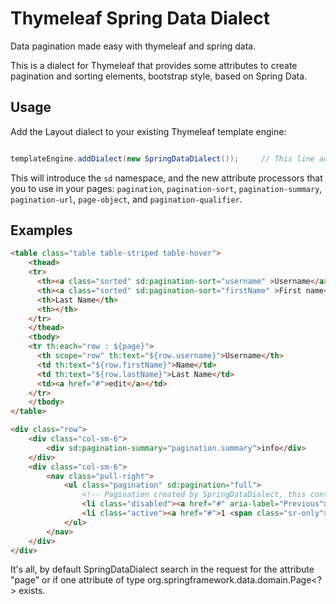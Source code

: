 # Thymeleaf Spring Data Dialect
Data pagination made easy with thymeleaf and spring data.

This is a dialect for Thymeleaf that provides some attributes to create pagination and sorting elements, bootstrap style, based on Spring Data.

Usage
-----

Add the Layout dialect to your existing Thymeleaf template engine:

```java

templateEngine.addDialect(new SpringDataDialect());		// This line adds the dialect to Thymeleaf
```

This will introduce the `sd` namespace, and the new attribute processors that
you to use in your pages: `pagination`, `pagination-sort`, `pagination-summary`,
`pagination-url`, `page-object`, and `pagination-qualifier`.

Examples
--------
```html
<table class="table table-striped table-hover">
	<thead>
	<tr>
	  <th><a class="sorted" sd:pagination-sort="username" >Username</a></th>
	  <th><a class="sorted" sd:pagination-sort="firstName" >First name</a></th>
	  <th>Last Name</th>
	  <th></th>
	</tr>
	</thead>
	<tbody>
	<tr th:each="row : ${page}">
	  <th scope="row" th:text="${row.username}">Username</th>
	  <td th:text="${row.firstName}">Name</td>
	  <td th:text="${row.lastName}">Last Name</td>
	  <td><a href="#">edit</a></td>
	</tr>
	</tbody>
</table>

<div class="row">
    <div class="col-sm-6">
    	<div sd:pagination-summary="pagination.summary">info</div>
    </div>
    <div class="col-sm-6">
    	<nav class="pull-right">
			<ul class="pagination" sd:pagination="full">
				<!-- Pagination created by SpringDataDialect, this content is just for mockup -->
				<li class="disabled"><a href="#" aria-label="Previous"><span aria-hidden="true">&laquo;</span></a></li>
			   	<li class="active"><a href="#">1 <span class="sr-only">(current)</span></a></li>
			</ul>
		</nav>
    </div>
</div>
```    

It's all, by default SpringDataDialect search in the request for the attribute "page" or if one attribute of type org.springframework.data.domain.Page<?> exists.
